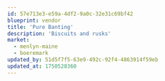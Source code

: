 ```yaml
---
id: 57e713e3-e59a-4df2-9a0c-32e31c69bf42
blueprint: vendor
title: 'Pure Banting'
description: 'Biscuits and rusks'
market:
  - menlyn-maine
  - boeremark
updated_by: 51d5f7f5-63e9-492c-92f4-4863914f59eb
updated_at: 1750528360
---
```

